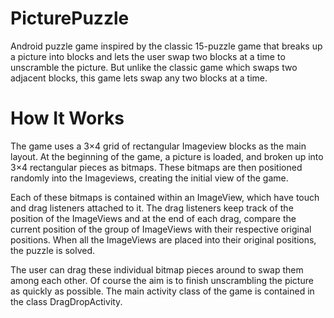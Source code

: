 PicturePuzzle
=============

Android puzzle game inspired by the classic 15-puzzle game that breaks up a picture into blocks and lets the user swap two blocks at a time to unscramble the picture. But unlike the classic game which swaps two adjacent blocks, this game lets swap any two blocks at a time.

How It Works
==============
The game uses a 3×4 grid of rectangular Imageview blocks as the main layout. At the beginning of the game, a picture is loaded, and broken up into 3×4 rectangular pieces as bitmaps. These bitmaps are then positioned randomly into the Imageviews, creating the initial view of the game.

Each of these bitmaps is contained within an ImageView, which have touch and drag listeners attached to it. The drag listeners keep track of the position of the ImageViews and at the end of each drag, compare the current position of the group of ImageViews with their respective original positions. When all the ImageViews are placed into their original positions, the puzzle is solved.

The user can drag these individual bitmap pieces around to swap them among each other. Of course the aim is to finish unscrambling the picture as quickly as possible. The main activity class of the game is contained in the class DragDropActivity.
